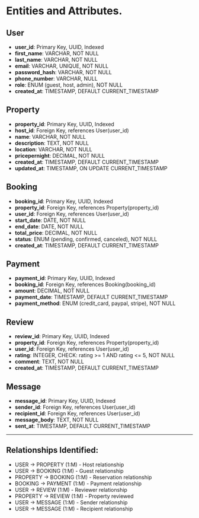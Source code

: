 # Entities and Attributes.

## User
- **user_id**: Primary Key, UUID, Indexed  
- **first_name**: VARCHAR, NOT NULL  
- **last_name**: VARCHAR, NOT NULL  
- **email**: VARCHAR, UNIQUE, NOT NULL  
- **password_hash**: VARCHAR, NOT NULL  
- **phone_number**: VARCHAR, NULL  
- **role**: ENUM (guest, host, admin), NOT NULL  
- **created_at**: TIMESTAMP, DEFAULT CURRENT_TIMESTAMP  

## Property
- **property_id**: Primary Key, UUID, Indexed  
- **host_id**: Foreign Key, references User(user_id)  
- **name**: VARCHAR, NOT NULL  
- **description**: TEXT, NOT NULL  
- **location**: VARCHAR, NOT NULL  
- **pricepernight**: DECIMAL, NOT NULL  
- **created_at**: TIMESTAMP, DEFAULT CURRENT_TIMESTAMP  
- **updated_at**: TIMESTAMP, ON UPDATE CURRENT_TIMESTAMP  

## Booking
- **booking_id**: Primary Key, UUID, Indexed  
- **property_id**: Foreign Key, references Property(property_id)  
- **user_id**: Foreign Key, references User(user_id)  
- **start_date**: DATE, NOT NULL  
- **end_date**: DATE, NOT NULL  
- **total_price**: DECIMAL, NOT NULL  
- **status**: ENUM (pending, confirmed, canceled), NOT NULL  
- **created_at**: TIMESTAMP, DEFAULT CURRENT_TIMESTAMP  

## Payment
- **payment_id**: Primary Key, UUID, Indexed  
- **booking_id**: Foreign Key, references Booking(booking_id)  
- **amount**: DECIMAL, NOT NULL  
- **payment_date**: TIMESTAMP, DEFAULT CURRENT_TIMESTAMP  
- **payment_method**: ENUM (credit_card, paypal, stripe), NOT NULL  

## Review
- **review_id**: Primary Key, UUID, Indexed  
- **property_id**: Foreign Key, references Property(property_id)  
- **user_id**: Foreign Key, references User(user_id)  
- **rating**: INTEGER, CHECK: rating >= 1 AND rating <= 5, NOT NULL  
- **comment**: TEXT, NOT NULL  
- **created_at**: TIMESTAMP, DEFAULT CURRENT_TIMESTAMP  

## Message
- **message_id**: Primary Key, UUID, Indexed  
- **sender_id**: Foreign Key, references User(user_id)  
- **recipient_id**: Foreign Key, references User(user_id)  
- **message_body**: TEXT, NOT NULL  
- **sent_at**: TIMESTAMP, DEFAULT CURRENT_TIMESTAMP  


---

## Relationships Identified:

-  USER → PROPERTY (1:M) - Host relationship 
-  USER → BOOKING (1:M) - Guest relationship
-  PROPERTY → BOOKING (1:M) - Reservation relationship
-  BOOKING → PAYMENT (1:M) - Payment relationship
-  USER → REVIEW (1:M) - Reviewer relationship
-  PROPERTY → REVIEW (1:M) - Property reviewed
-  USER → MESSAGE (1:M) - Sender relationship
-  USER → MESSAGE (1:M) - Recipient relationship

